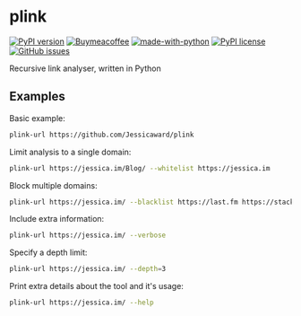# plink
[![PyPI version](https://badge.fury.io/py/plink-url.svg)](https://badge.fury.io/py/plink-url)
[![Buymeacoffee](https://badgen.net/badge/icon/buymeacoffee?icon=buymeacoffee&label)](https://https://www.buymeacoffee.com/sg6j7z465pf)
[![made-with-python](https://img.shields.io/badge/Made%20with-Python-1f425f.svg)](https://www.python.org/)
[![PyPI license](https://img.shields.io/pypi/l/ansicolortags.svg)](https://pypi.python.org/pypi/ansicolortags/)
[![GitHub issues](https://img.shields.io/github/issues/jessicaward/plink.js.svg)](https://GitHub.com/jessicaward/plink/issues/)

Recursive link analyser, written in Python

## Examples
Basic example:
```bash
plink-url https://github.com/Jessicaward/plink
```

Limit analysis to a single domain:
```bash
plink-url https://jessica.im/Blog/ --whitelist https://jessica.im
```

Block multiple domains:
```bash
plink-url https://jessica.im/ --blacklist https://last.fm https://stackoverflow.com
```

Include extra information:
```bash
plink-url https://jessica.im/ --verbose
```

Specify a depth limit:
```bash
plink-url https://jessica.im/ --depth=3
```

Print extra details about the tool and it's usage:
```bash
plink-url https://jessica.im/ --help
```
